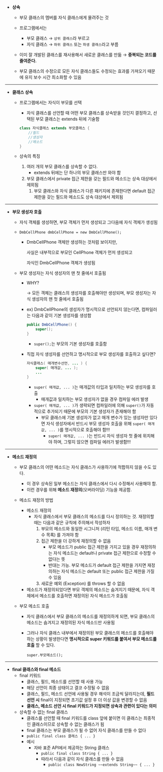 - **상속**
  
  
  - 부모 클래스의 멤버를 자식 클래스에게 물려주는 것
  
  - 프로그램에서는
    
    - 부모 클래스 → `상위 클래스`라 부르고
    - 자식 클래스 → `하위 클래스` 또는 `파생 클래스`라고 부름
  
  - 이미 잘 개발된 클래스를 재사용해서 새로운 클래스를 만듦 → **중복되는 코드를 줄여준다.**
  
  - 부모 클래스의 수정으로 모든 자식 클래스들도 수정되는 효과를 가져오기 때문에 유지 보수 시간 최소화할 수 있음

---

- **클래스 상속**
  
  - 프로그램에서는 자식이 부모를 선택
    
    - 자식 클래스를 선언할 때 어떤 부모 클래스를 상속받을 것인지 결정하고, 선택된 부모 클래스는 extends 뒤에 기술함
    
    ```java
    class 자식클래스 extends 부모클래스 {
        //필드
        //생성자
        //메소드
    }
    ```
  
  - 상속의 특징
    
    1. 여러 개의 부모 클래스를 상속할 수 없다.
       - extends 뒤에는 단 하나의 부모 클래스만 와야 함
    2. 부모 클래스에서 private 접근 제한을 갖는 필드와 메소드는 상속 대상에서 제외됨
       1. 부모 클래스와 자식 클래스가 다른 패키지에 존재한다면 default 접근 제한을 갖는 필드와 메소드도 상속 대상에서 제외됨

---

- **부모 생성자 호출**
  
  - 자식 객체를 생성하면, 부모 객체가 먼저 생성되고 그다음에 자식 객체가 생성됨
  
  - `DmbCellPhone dmbCellPhone = new DmbCellPhone();`
    
    - DmbCellPhone 객체만 생성하는 것처럼 보이지만,
      
      사실은 내부적으로 부모인 CellPhone 객체가 먼저 생성되고
      
      자식인 DmbCellPhone 객체가 생성됨
  
  - 부모 생성자는 자식 생성자의 맨 첫 줄에서 호출됨
    
    - WHY?
      
      → 모든 객체는 클래스의 생성자를 호출해야만 생성되며, 부모 생성자는 자식 생성자의 맨 첫 줄에서 호출됨
    
    - ex) DmbCellPhone의 생성자가 명시적으로 선언되지 않는다면, 컴파일러는 다음과 같이 기본 생성자를 생성함
      
      ```java
      public DmbCellPhone() {
          super();
      }
      ```
      
      - `super();`는 부모의 기본 생성자를 호출함
    
    - 직접 자식 생성자를 선언하고 명시적으로 부모 생성자를 호출하고 싶다면?
      
      ```java
      자식클래스( 매개변수선언, ... ) {
          super( 매개값, ... );
          ...
      }
      ```
      
      - `super( 매개값, ... )`는 매개값의 타입과 일치하는 부모 생성자를 호출
        - 매개값과 일치하는 부모 생성자가 없을 경우 컴파일 에러 발생
      - `super( 매개값, ... )`가 생략되면 컴파일러에 의해 `super()`가 자동적으로 추가되기 때문에 부모의 기본 생성자가 존재해야 함
        - 부모 클래스에 기본 생성자가 없고 매개 변수가 있는 생성자만 있다면 자식 생성자에서 반드시 부모 생성자 호출을 위해 `super( 매개값, ... )`를 명시적으로 호출해야 함!!!
          - `super( 매개값, ... )`는 반드시 자식 생성자 첫 줄에 위치해야 하며, 그렇지 않으면 컴파일 에러가 발생함!!!

---

- **메소드 재정의**
  
  - 부모 클래스의 어떤 메소드는 자식 클래스가 사용하기에 적합하지 않을 수도 있다.
    
    - 이 경우 상속된 일부 메소드는 자식 클래스에서 다시 수정해서 사용해야 함.
    - 이런 경우를 위해 **메소드 재정의**(오버라이딩) 기능을 제공함.
  
  - 메소드 재정의 방법
    
    - 메소드 재정의
      - 자식 클래스에서 부모 클래스의 메소드를 다시 정의하는 것. 재정의할 때는 다음과 같은 규칙에 주의해서 작성하자
        1. 부모의 메소드와 동일한 시그니처 (리턴 타입, 메소드 이름, 매개 변수 목록) 를 가져야 함
        2. 접근 제한을 더 강하게 재정의할 수 없음
           - 부모 메소드가 public 접근 제한을 가지고 있을 경우 재정의하는 자식 메소드는 default나 private 접근 제한으로 수정할 수 없다는 뜻
           - 반대는 가능. 부모 메소드가 default 접근 제한을 가지면 재정의하는 자식 메소드는 default 또는 public 접근 제한을 가질 수 있음
        3. 새로운 예외 (Exception) 를 throws 할 수 없음
    - 메소드가 재정의되었다면 부모 객체의 메소드는 숨겨지기 때문에, 자식 객체에서 메소드를 호출하면 재정의된 자식 메소드가 호출됨
  
  - 부모 메소드 호출
    
    - 자식 클래스에서 부모 클래스의 메소드를 재정의하게 되면, 부모 클래스의 메소드는 숨겨지고 재정의된 자식 메소드만 사용됨
    
    - 그러나 자식 클래스 내부에서 재정의된 부모 클래스의 메소드를 호출해야 하는 상황이 발생한다면 **명시적으로 super 키워드를 붙여서 부모 메소드를 호출** 할 수 있다.
      
      `super.부모메소드();`

---

- **final 클래스와 final 메소드**
  - final 키워드
    - 클래스, 필드, 메소드를 선언할 때 사용 가능
    - 해당 선언이 최종 상태이고 결코 수정될 수 없음
    - 클래스, 필드, 메소드 선언에 사용될 경우 해석이 조금씩 달라지는데, **필드 선언 시** final이 지정되면 초기값 설정 후 더 이상 값을 변경할 수 없음
    - **클래스, 메소드 선언 시 final 키워드가 지정되면 상속과 관련이 있다는 의미**
  - 상속할 수 없는 final 클래스
    - 클래스를 선언할 때 final 키워드를 class 앞에 붙이면 이 클래스는 최종적인 클래스이므로 상속할 수 없는 클래스가 됨
    - final 클래스는 부모 클래스가 될 수 없어 자식 클래스를 만들 수 없다
    - `public final class 클래스 { ... }`
    - 예시
      - 자바 표준 API에서 제공하는 String 클래스
        - `public final class String { ... }`
        - 따라서 다음과 같이 자식 클래스를 만들 수 없음
          - `public class NewString ~~extends String~~ { ... }`

